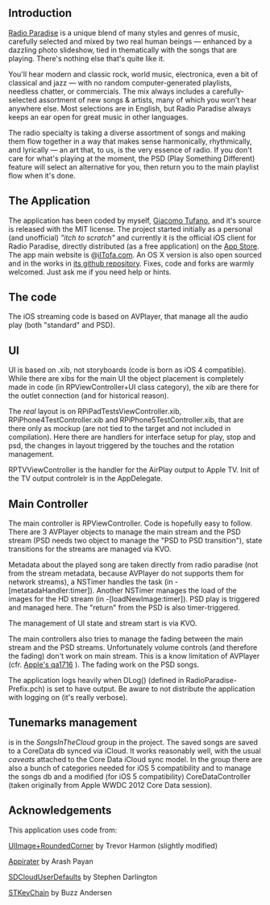 Introduction
------------

[Radio Paradise](http://www.radioparadise.com) is a unique blend of many styles and genres of music, carefully selected and mixed by two real human beings — enhanced by a dazzling photo slideshow, tied in thematically with the songs that are playing. There's nothing else that's quite like it.

You'll hear modern and classic rock, world music, electronica, even a bit of classical and jazz — with no random computer-generated playlists, needless chatter, or commercials. The mix always includes a carefully-selected assortment of new songs & artists, many of which you won't hear anywhere else. Most selections are in English, but Radio Paradise always keeps an ear open for great music in other languages. 

The radio specialty is taking a diverse assortment of songs and making them flow together in a way that makes sense harmonically, rhythmically, and lyrically — an art that, to us, is the very essence of radio. If you don't care for what's playing at the moment, the PSD (Play Something Different) feature will select an alternative for you, then return you to the main playlist flow when it's done.

The Application
---------------

The application has been coded by myself, [Giacomo Tufano](http://www.ilTofa.com), and it's source is released with the MIT license. The project started initially as a personal (and unofficial) *"itch to scratch"* and currently it is the official iOS client for Radio Paradise, directly distributed (as a free application) on the [App Store](http://itunes.apple.com/app/id517818306). The app main website is @[ilTofa.com](http://www.iltofa.com/rphd/index.html). An OS X version is also open sourced and in the works in [its github repository](https://github.com/ilTofa/rposx). Fixes, code and forks are warmly welcomed. Just ask me if you need help or hints.

The code
--------

The iOS streaming code is based on AVPlayer, that manage all the audio play (both "standard" and PSD).

UI
---

UI is based on .xib, not storyboards (code is born as iOS 4 compatible). While there are xibs for the main UI the object placement is completely made in code (in RPViewController+UI class category), the xib are there for the outlet connection (and for historical reason). 

The *real* layout is on RPiPadTestsViewController.xib, RPiPhone4TestController.xib and RPiPhone5TestController.xib, that are there only as mockup (are not tied to the target and not included in compilation). Here there are handlers for interface setup for play, stop and psd, the changes in layout triggered by the touches and the rotation management.

RPTVViewController is the handler for the AirPlay output to Apple TV. Init of the TV output controlelr is in the AppDelegate.

Main Controller
---------------

The main controller is RPViewController. Code is hopefully easy to follow. There are 3 AVPlayer objects to manage the main stream and the PSD stream (PSD needs two object to manage the "PSD to PSD transition"), state transitions for the streams are managed via KVO.

Metadata about the played song are taken directly from radio paradise (not from the stream metadata, because AVPlayer do not supports them for network streams), a NSTimer handles the task (in -[metatadaHandler:timer]). Another NSTimer manages the load of the images for the HD stream (in -[loadNewImage:timer]). PSD play is triggered and managed here. The "return" from the PSD is also timer-triggered.

The management of UI state and stream start is via KVO.

The main controllers also tries to manage the fading between the main stream and the PSD streams. Unfortunately volume controls (and therefore the fading) don't work on main stream. This is a know limitation of AVPlayer (cfr. [Apple's qa1716](http://developer.apple.com/library/ios/#qa/qa1716/_index.html) ). The fading work on the PSD songs.

The application logs heavily when DLog() (defined in RadioParadise-Prefix.pch) is set to have output. Be aware to not distribute the application with logging on (it's really verbose).

Tunemarks management
--------------------

is in the *SongsInTheCloud* group in the project. The saved songs are saved to a CoreData db synced via iCloud. It works reasonably well, with the usual *caveats* attached to the Core Data iCloud sync model. In the group there are also a bunch of categories needed for iOS 5 compatibility and to manage the songs db and a modified (for iOS 5 compatibility) CoreDataController (taken originally from Apple WWDC 2012 Core Data session).

Acknowledgements
----------------

This application uses code from:

[UIImage+RoundedCorner](https://gist.github.com/benilovj/2009030) by Trevor Harmon (slightly modified)

[Appirater](https://github.com/arashpayan/appirater/) by Arash Payan

[SDCloudUserDefaults](https://github.com/sdarlington/SDCloudUserDefaults) by Stephen Darlington

[STKeyChain](https://github.com/ldandersen/STUtils/blob/master/Security/STKeychain.m) by Buzz Andersen